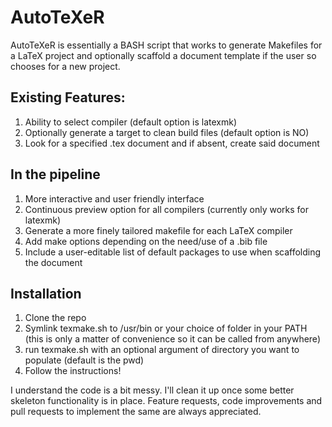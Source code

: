 # AutoTeXeR

AutoTeXeR is essentially a BASH script that works to generate Makefiles for a LaTeX project and optionally scaffold a document template if the user so chooses for a new project.  

## Existing Features:
1. Ability to select compiler (default option is latexmk)
2. Optionally generate a target to clean build files (default option is NO)
3. Look for a specified .tex document and if absent, create said document

## In the pipeline
1. More interactive and user friendly interface
2. Continuous preview option for all compilers (currently only works for latexmk)
3. Generate a more finely tailored makefile for each LaTeX compiler
4. Add make options depending on the need/use of a .bib file
5. Include a user-editable list of default packages to use when scaffolding the document

## Installation
1. Clone the repo
2. Symlink texmake.sh to /usr/bin or your choice of folder in your PATH (this is only a matter of convenience so it can be called from anywhere)
3. run texmake.sh with an optional argument of directory you want to populate (default is the pwd)
4. Follow the instructions!

I understand the code is a bit messy. I'll clean it up once some better skeleton functionality is in place.
Feature requests, code improvements and pull requests to implement the same are always appreciated.
